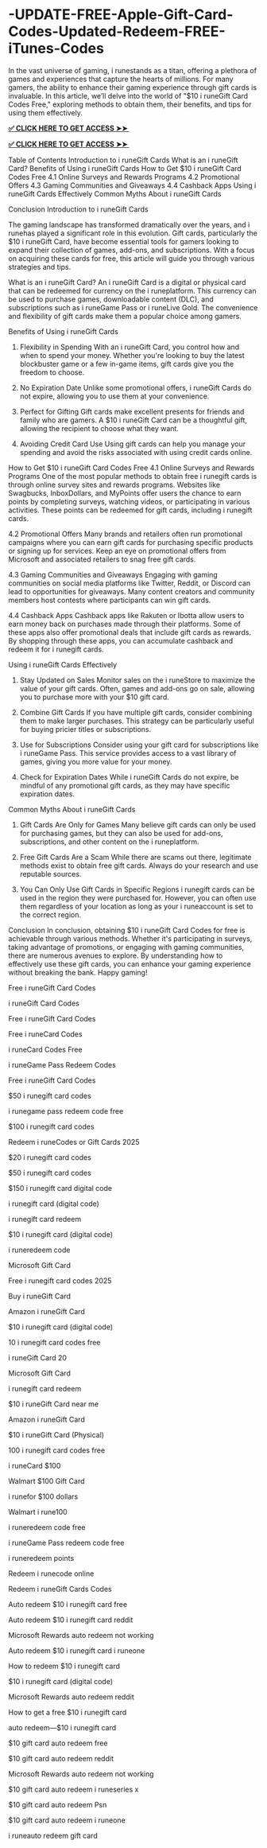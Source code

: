# -UPDATE-FREE-Apple-Gift-Card-Codes-Updated-Redeem-FREE-iTunes-Codes
In the vast universe of gaming, i runestands as a titan, offering a plethora of games and experiences that capture the hearts of millions. For many gamers, the ability to enhance their gaming experience through gift cards is invaluable. In this article, we’ll delve into the world of "$10 i runeGift Card Codes Free," exploring methods to obtain them, their benefits, and tips for using them effectively.

**[✅ CLICK HERE TO GET ACCESS ➤➤ ​​](https://xnproo.com/giftcards/)**


**[✅ CLICK HERE TO GET ACCESS ➤➤ ​​](https://xnproo.com/giftcards/)**

Table of Contents
Introduction to i runeGift Cards
What is an i runeGift Card?
Benefits of Using i runeGift Cards
How to Get $10 i runeGift Card Codes Free
4.1 Online Surveys and Rewards Programs
4.2 Promotional Offers
4.3 Gaming Communities and Giveaways
4.4 Cashback Apps
Using i runeGift Cards Effectively
Common Myths About i runeGift Cards

Conclusion
Introduction to i runeGift Cards

The gaming landscape has transformed dramatically over the years, and i runehas played a significant role in this evolution. Gift cards, particularly the $10 i runeGift Card, have become essential tools for gamers looking to expand their collection of games, add-ons, and subscriptions. With a focus on acquiring these cards for free, this article will guide you through various strategies and tips.

What is an i runeGift Card?
An i runeGift Card is a digital or physical card that can be redeemed for currency on the i runeplatform. This currency can be used to purchase games, downloadable content (DLC), and subscriptions such as i runeGame Pass or i runeLive Gold. The convenience and flexibility of gift cards make them a popular choice among gamers.

Benefits of Using i runeGift Cards
1. Flexibility in Spending
With an i runeGift Card, you control how and when to spend your money. Whether you're looking to buy the latest blockbuster game or a few in-game items, gift cards give you the freedom to choose.

2. No Expiration Date
Unlike some promotional offers, i runeGift Cards do not expire, allowing you to use them at your convenience.

3. Perfect for Gifting
Gift cards make excellent presents for friends and family who are gamers. A $10 i runeGift Card can be a thoughtful gift, allowing the recipient to choose what they want.

4. Avoiding Credit Card Use
Using gift cards can help you manage your spending and avoid the risks associated with using credit cards online.

How to Get $10 i runeGift Card Codes Free
4.1 Online Surveys and Rewards Programs
One of the most popular methods to obtain free i runegift cards is through online survey sites and rewards programs. Websites like Swagbucks, InboxDollars, and MyPoints offer users the chance to earn points by completing surveys, watching videos, or participating in various activities. These points can be redeemed for gift cards, including i runegift cards.

4.2 Promotional Offers
Many brands and retailers often run promotional campaigns where you can earn gift cards for purchasing specific products or signing up for services. Keep an eye on promotional offers from Microsoft and associated retailers to snag free gift cards.

4.3 Gaming Communities and Giveaways
Engaging with gaming communities on social media platforms like Twitter, Reddit, or Discord can lead to opportunities for giveaways. Many content creators and community members host contests where participants can win gift cards.

4.4 Cashback Apps
Cashback apps like Rakuten or Ibotta allow users to earn money back on purchases made through their platforms. Some of these apps also offer promotional deals that include gift cards as rewards. By shopping through these apps, you can accumulate cashback and redeem it for i runegift cards.

Using i runeGift Cards Effectively
1. Stay Updated on Sales
Monitor sales on the i runeStore to maximize the value of your gift cards. Often, games and add-ons go on sale, allowing you to purchase more with your $10 gift card.

2. Combine Gift Cards
If you have multiple gift cards, consider combining them to make larger purchases. This strategy can be particularly useful for buying pricier titles or subscriptions.

3. Use for Subscriptions
Consider using your gift card for subscriptions like i runeGame Pass. This service provides access to a vast library of games, giving you more value for your money.

4. Check for Expiration Dates
While i runeGift Cards do not expire, be mindful of any promotional gift cards, as they may have specific expiration dates.

Common Myths About i runeGift Cards
1. Gift Cards Are Only for Games
Many believe gift cards can only be used for purchasing games, but they can also be used for add-ons, subscriptions, and other content on the i runeplatform.

2. Free Gift Cards Are a Scam
While there are scams out there, legitimate methods exist to obtain free gift cards. Always do your research and use reputable sources.

3. You Can Only Use Gift Cards in Specific Regions
i runegift cards can be used in the region they were purchased for. However, you can often use them regardless of your location as long as your i runeaccount is set to the correct region.

Conclusion
In conclusion, obtaining $10 i runeGift Card Codes for free is achievable through various methods. Whether it's participating in surveys, taking advantage of promotions, or engaging with gaming communities, there are numerous avenues to explore. By understanding how to effectively use these gift cards, you can enhance your gaming experience without breaking the bank. Happy gaming!

Free i runeGift Card Codes

i runeGift Card Codes

Free i runeGift Card Codes

Free i runeCard Codes

i runeCard Codes Free

i runeGame Pass Redeem Codes

Free i runeGift Card Codes

$50 i runegift card codes

i runegame pass redeem code free

$100 i runegift card codes

Redeem i runeCodes or Gift Cards 2025

$20 i runegift card codes

$50 i runegift card codes

$150 i runegift card digital code

i runegift card (digital code)

i runegift card redeem

$10 i runegift card (digital code)

i runeredeem code

Microsoft Gift Card

Free i runegift card codes 2025

Buy i runeGift Card

Amazon i runeGift Card

$10 i runegift card (digital code)

10 i runegift card codes free

i runeGift Card 20

Microsoft Gift Card

i runegift card redeem

$10 i runeGift Card near me

Amazon i runeGift Card

$10 i runeGift Card (Physical)

100 i runegift card codes free

i runeCard $100

Walmart $100 Gift Card

i runefor $100 dollars

Walmart i rune100

i runeredeem code free

i runeGame Pass redeem code free

i runeredeem points

Redeem i runecode online

Redeem i runeGift Cards Codes

Auto redeem $10 i runegift card free

Auto redeem $10 i runegift card reddit

Microsoft Rewards auto redeem not working

Auto redeem $10 i runegift card i runeone

How to redeem $10 i runegift card

$10 i runegift card (digital code)

Microsoft Rewards auto redeem reddit

How to get a free $10 i runegift card

auto redeem—$10 i runegift card

$10 gift card auto redeem free

$10 gift card auto redeem reddit

Microsoft Rewards auto redeem not working

$10 gift card auto redeem i runeseries x

$10 gift card auto redeem Psn

$10 gift card auto redeem i runeone

i runeauto redeem gift card
